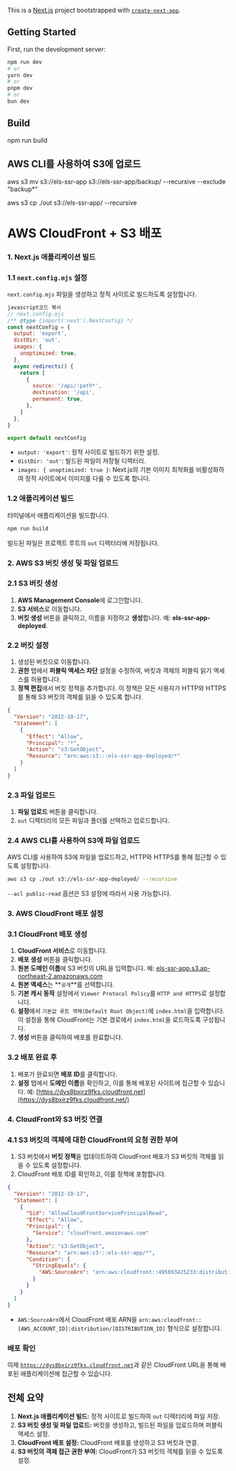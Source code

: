 This is a [Next.js](https://nextjs.org/) project bootstrapped with [`create-next-app`](https://github.com/vercel/next.js/tree/canary/packages/create-next-app).

## Getting Started

First, run the development server:

```bash
npm run dev
# or
yarn dev
# or
pnpm dev
# or
bun dev
```

## Build

npm run build

## AWS CLI를 사용하여 S3에 업로드

aws s3 mv s3://els-ssr-app s3://els-ssr-app/backup/ --recursive --exclude "backup\*"

aws s3 cp ./out s3://els-ssr-app/ --recursive

# AWS CloudFront + S3 배포

### 1. Next.js 애플리케이션 빌드

### 1.1 `next.config.mjs` 설정

`next.config.mjs` 파일을 생성하고 정적 사이트로 빌드하도록 설정합니다.

```jsx
javascript코드 복사
// next.config.mjs
/** @type {import('next').NextConfig} */
const nextConfig = {
  output: 'export',
  distDir: 'out',
  images: {
    unoptimized: true,
  },
  async redirects() {
    return [
      {
        source: '/api/:path*',
        destination: '/api',
        permanent: true,
      },
    ]
  },
}

export default nextConfig

```

- `output: 'export'`: 정적 사이트로 빌드하기 위한 설정.
- `distDir: 'out'`: 빌드된 파일이 저장될 디렉터리.
- `images: { unoptimized: true }`: Next.js의 기본 이미지 최적화를 비활성화하여 정적 사이트에서 이미지를 다룰 수 있도록 합니다.

### 1.2 애플리케이션 빌드

터미널에서 애플리케이션을 빌드합니다.

```bash
npm run build

```

빌드된 파일은 프로젝트 루트의 `out` 디렉터리에 저장됩니다.

### 2. AWS S3 버킷 생성 및 파일 업로드

### 2.1 S3 버킷 생성

1. **AWS Management Console**에 로그인합니다.
2. **S3 서비스**로 이동합니다.
3. **버킷 생성** 버튼을 클릭하고, 이름을 지정하고 **생성**합니다. 예: **els-ssr-app-deployed**.

### 2.2 버킷 설정

1. 생성된 버킷으로 이동합니다.
2. **권한** 탭에서 **퍼블릭 액세스 차단** 설정을 수정하여, 버킷과 객체의 퍼블릭 읽기 액세스를 허용합니다.
3. **정책 편집**에서 버킷 정책을 추가합니다. 이 정책은 모든 사용자가 HTTP와 HTTPS를 통해 S3 버킷의 객체를 읽을 수 있도록 합니다.

```json
{
  "Version": "2012-10-17",
  "Statement": [
    {
      "Effect": "Allow",
      "Principal": "*",
      "Action": "s3:GetObject",
      "Resource": "arn:aws:s3:::els-ssr-app-deployed/*"
    }
  ]
}
```

### 2.3 파일 업로드

1. **파일 업로드** 버튼을 클릭합니다.
2. `out` 디렉터리의 모든 파일과 폴더를 선택하고 업로드합니다.

### 2.4 AWS CLI를 사용하여 S3에 파일 업로드

AWS CLI를 사용하여 S3에 파일을 업로드하고, HTTP와 HTTPS를 통해 접근할 수 있도록 설정합니다.

```bash
aws s3 cp ./out s3://els-ssr-app-deployed/ --recursive
```

`--acl public-read` 옵션은 S3 설정에 따라서 사용 가능합니다.

### 3. AWS CloudFront 배포 설정

### 3.1 CloudFront 배포 생성

1. **CloudFront 서비스**로 이동합니다.
2. **배포 생성** 버튼을 클릭합니다.
3. **원본 도메인 이름**에 S3 버킷의 URL을 입력합니다.
   예: [els-ssr-app.s3.ap-northeast-2.amazonaws.com](http://els-ssr-app.s3.ap-northeast-2.amazonaws.com/)
4. **원본 액세스**는 **`공개`**를 선택합니다.
5. **기본 캐시 동작** 설정에서 `Viewer Protocol Policy`를 `HTTP and HTTPS`로 설정합니다.
6. **설정**에서 `기본값 루트 객체(Default Root Object)`에 `index.html`을 입력합니다. 이 설정을 통해 CloudFront는 기본 경로에서 `index.html`을 로드하도록 구성됩니다.
7. **생성** 버튼을 클릭하여 배포를 완료합니다.

### 3.2 배포 완료 후

1. 배포가 완료되면 **배포 ID**를 클릭합니다.
2. **설정** 탭에서 **도메인 이름**을 확인하고, 이를 통해 배포된 사이트에 접근할 수 있습니다.
   예: [https://dys8bxirz9fks.cloudfront.net](https://dys8bxirz9fks.cloudfront.net/)

### 4. CloudFront와 S3 버킷 연결

### 4.1 S3 버킷의 객체에 대한 CloudFront의 요청 권한 부여

1. S3 버킷에서 **버킷 정책**을 업데이트하여 CloudFront 배포가 S3 버킷의 객체를 읽을 수 있도록 설정합니다.
2. CloudFront 배포 ID를 확인하고, 이를 정책에 포함합니다.

```json
{
  "Version": "2012-10-17",
  "Statement": [
    {
      "Sid": "AllowCloudFrontServicePrincipalRead",
      "Effect": "Allow",
      "Principal": {
        "Service": "cloudfront.amazonaws.com"
      },
      "Action": "s3:GetObject",
      "Resource": "arn:aws:s3:::els-ssr-app/*",
      "Condition": {
        "StringEquals": {
          "AWS:SourceArn": "arn:aws:cloudfront::495693425233:distribution/E3BQZAVHF2AH2I"
        }
      }
    }
  ]
}
```

- `AWS:SourceArn`에서 CloudFront 배포 ARN을 `arn:aws:cloudfront::[AWS_ACCOUNT_ID]:distribution/[DISTRIBUTION_ID]` 형식으로 설정합니다.

### 배포 확인

이제 [`https://dys8bxirz9fks.cloudfront.net`](https://dys8bxirz9fks.cloudfront.net/)과 같은 CloudFront URL을 통해 배포된 애플리케이션에 접근할 수 있습니다.

## 전체 요약

1. **Next.js 애플리케이션 빌드:** 정적 사이트로 빌드하여 `out` 디렉터리에 파일 저장.
2. **S3 버킷 생성 및 파일 업로드:** 버킷을 생성하고, 빌드된 파일을 업로드하며 퍼블릭 액세스 설정.
3. **CloudFront 배포 설정:** CloudFront 배포를 생성하고 S3 버킷과 연결.
4. **S3 버킷의 객체 접근 권한 부여:** CloudFront가 S3 버킷의 객체를 읽을 수 있도록 설정.
